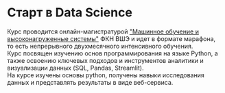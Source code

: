 # Старт в Data Science

Курс проводится онлайн-магистратурой ["Машинное обучение и высоконагруженные системы"](https://www.hse.ru/ma/mlds/) ФКН ВШЭ и идет в формате марафона, то есть непрерывного двухмесячного интенсивного обучения.  
Курс посвящен изучению основ программирования на языке Python, а также освоению ключевых подходов и инструментов аналитики и визуализации данных (SQL, Pandas, Streamlit).  
На курсе изучены основы python, получены навыки исследования данных и представлять результаты в виде веб-сервиса.
